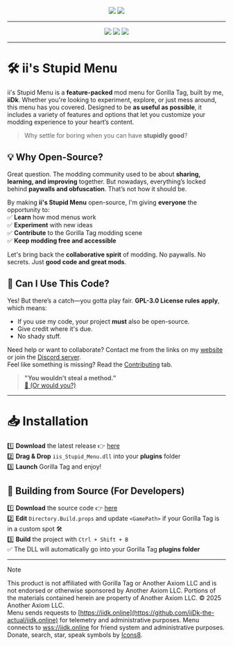 <p align="center">
  <a href="#"><img src="https://i.imgur.com/aOzcbjM.png"></a>
  <a href="#"><img src="https://i.imgur.com/W2ZjSPs.png"></a>
</p>

---

<p align="center">
	<a href="https://github.com/iiDk-the-actual/iis.Stupid.Menu/releases"><img src="https://img.shields.io/github/v/release/iiDk-the-actual/iis.Stupid.Menu?label=version&style=for-the-badge"></a>
	<a href="https://github.com/iiDk-the-actual/iis.Stupid.Menu/releases/latest"><img src="https://img.shields.io/github/downloads/iiDk-the-actual/iis.Stupid.Menu/latest/iis_Stupid_Menu.dll?style=for-the-badge"></a>
	<a href="https://discord.gg/iidk"><img src="https://img.shields.io/discord/1170093288557129748?label=discord&style=for-the-badge&color=blueviolet"></a>
</p>

---

# 🛠️ ii's Stupid Menu  
ii's Stupid Menu is a **feature-packed** mod menu for Gorilla Tag, built by me, **iiDk**. Whether you're looking to experiment, explore, or just mess around, this menu has you covered. Designed to be **as useful as possible**, it includes a variety of features and options that let you customize your modding experience to your heart’s content.  

> Why settle for boring when you can have **stupidly good**?  

## 💡 Why Open-Source?  
Great question. The modding community used to be about **sharing, learning, and improving** together. But nowadays, everything’s locked behind **paywalls and obfuscation**. That’s not how it should be.  

By making **ii's Stupid Menu** open-source, I'm giving **everyone** the opportunity to:  
✅ **Learn** how mod menus work  
✅ **Experiment** with new ideas  
✅ **Contribute** to the Gorilla Tag modding scene  
✅ **Keep modding free and accessible**  

Let's bring back the **collaborative spirit** of modding. No paywalls. No secrets. Just **good code and great mods**.  

## 📜 Can I Use This Code?  
Yes! But there’s a catch—you gotta play fair. **GPL-3.0 License rules apply**, which means:  
- If you use my code, your project **must** also be open-source.  
- Give credit where it's due.  
- No shady stuff. 

Need help or want to collaborate? Contact me from the links on my [website](https://iidk.dev) or join the [Discord server](https://discord.gg/iidk).  
Feel like something is missing? Read the [Contributing](https://github.com/iiDk-the-actual/iis.Stupid.Menu/?tab=contributing-ov-file) tab.

> **"You wouldn’t steal a method."**  
> [🎥 (Or would you?)](https://www.youtube.com/watch?v=zMBqPdMzZ9E)  

---

# 📥 Installation  
1️⃣ **Download** the latest release 👉 [here](https://github.com/iiDk-the-actual/iis.Stupid.Menu/releases/latest)  
2️⃣ **Drag & Drop** `iis_Stupid_Menu.dll` into your **plugins** folder  
3️⃣ **Launch** Gorilla Tag and enjoy!

## 🧱 Building from Source (For Developers)

1️⃣ **Download** the source code 👉 [here](https://github.com/iiDk-the-actual/iis.Stupid.Menu/releases/latest)<br>
2️⃣ **Edit** `Directory.Build.props` and update `<GamePath>` if your Gorilla Tag is in a custom spot 🛠️<br>
3️⃣ **Build** the project with `Ctrl + Shift + B`<br>
✅ The DLL will automatically go into your Gorilla Tag **plugins folder**<br>

---

> [!NOTE] 
> This product is not affiliated with Gorilla Tag or Another Axiom LLC and is not endorsed or otherwise sponsored by Another Axiom LLC. Portions of the materials contained herein are property of Another Axiom LLC. © 2025 Another Axiom LLC.<br>
> Menu sends requests to [https://iidk.online](https://github.com/iiDk-the-actual/iidk.online) for telemetry and administrative purposes. Menu connects to [wss://iidk.online](https://github.com/iiDk-the-actual/iidk.online) for friend system and administrative purposes.<br>
> Donate, search, star, speak symbols by [Icons8](https://icons8.com).
